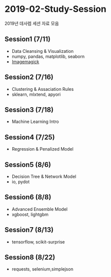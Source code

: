 # 2019-02-Study-Session

2019년 데사렙 세션 자료 모음

## Session1 (7/11)
- Data Cleansing & Visualization
- numpy, pandas, matplotlib, seaborn
- [Imagemagick](https://imagemagick.org/script/download.php)

## Session2 (7/16)
- Clustering & Assaciation Rules
- sklearn, mlxtend, apyori

## Session3 (7/18)
- Machine Learning Intro

## Session4 (7/25)
- Regression & Penalized Model

## Session5 (8/6)
- Decision Tree & Network Model
- io, pydot

## Session6 (8/8)
- Advanced Ensemble Model
- xgboost, lightgbm

## Session7 (8/13)
- tensorflow, scikit-surprise

## Session8 (8/22)
- requests, selenium,simplejson
